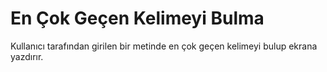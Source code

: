 # En Çok Geçen Kelimeyi Bulma
Kullanıcı tarafından girilen bir metinde en çok geçen kelimeyi bulup ekrana yazdırır.
